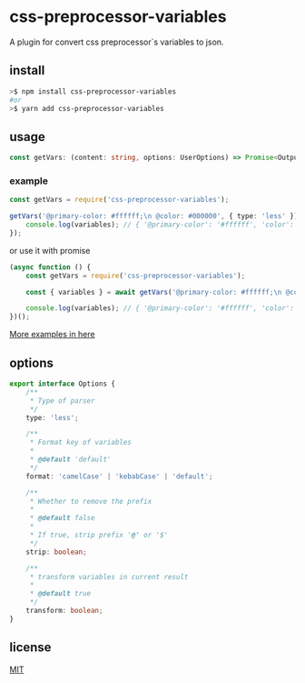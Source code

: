 # css-preprocessor-variables

A plugin for convert css preprocessor`s variables to json.

## install

```bash
>$ npm install css-preprocessor-variables
#or
>$ yarn add css-preprocessor-variables
```

## usage

```ts
const getVars: (content: string, options: UserOptions) => Promise<Output>;
```

### example

```ts
const getVars = require('css-preprocessor-variables');

getVars('@primary-color: #ffffff;\n @color: #000000', { type: 'less' }).then(({ variable }) => {
    console.log(variables); // { '@primary-color': '#ffffff', 'color': '#000000' }
});
```

or use it with promise

```ts
(async function () {
    const getVars = require('css-preprocessor-variables');

    const { variables } = await getVars('@primary-color: #ffffff;\n @color: #000000', { type: 'less' });

    console.log(variables); // { '@primary-color': '#ffffff', 'color': '#000000' }
})();
```

[More examples in here](./__tests__)

## options

```ts
export interface Options {
    /**
     * Type of parser
     */
    type: 'less';

    /**
     * Format key of variables
     *
     * @default 'default'
     */
    format: 'camelCase' | 'kebabCase' | 'default';

    /**
     * Whether to remove the prefix
     *
     * @default false
     *
     * If true, strip prefix '@' or '$'
     */
    strip: boolean;

    /**
     * transform variables in current result
     *
     * @default true
     */
    transform: boolean;
}
```

## license

[MIT](./LICENSE)
